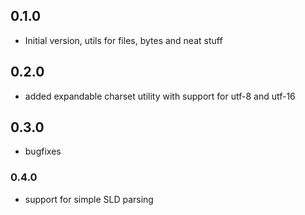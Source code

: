 ## 0.1.0

- Initial version, utils for files, bytes and neat stuff

## 0.2.0

- added expandable charset utility with support for utf-8 and utf-16

## 0.3.0

- bugfixes

### 0.4.0

- support for simple SLD parsing